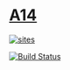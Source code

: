 ﻿# [A14](https://github.com/OS-Q/A14)

[![sites](http://182.61.61.133/link/resources/OSQ.png)](http://www.OS-Q.com)

[![Build Status](https://github.com/OS-Q/A14/workflows/ubuntu/badge.svg)](https://github.com/OS-Q/A14/actions/workflows/ubuntu.yml)
